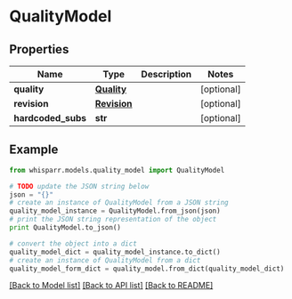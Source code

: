 # QualityModel


## Properties
Name | Type | Description | Notes
------------ | ------------- | ------------- | -------------
**quality** | [**Quality**](Quality.md) |  | [optional] 
**revision** | [**Revision**](Revision.md) |  | [optional] 
**hardcoded_subs** | **str** |  | [optional] 

## Example

```python
from whisparr.models.quality_model import QualityModel

# TODO update the JSON string below
json = "{}"
# create an instance of QualityModel from a JSON string
quality_model_instance = QualityModel.from_json(json)
# print the JSON string representation of the object
print QualityModel.to_json()

# convert the object into a dict
quality_model_dict = quality_model_instance.to_dict()
# create an instance of QualityModel from a dict
quality_model_form_dict = quality_model.from_dict(quality_model_dict)
```
[[Back to Model list]](../README.md#documentation-for-models) [[Back to API list]](../README.md#documentation-for-api-endpoints) [[Back to README]](../README.md)


